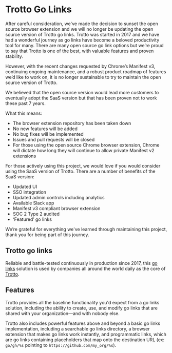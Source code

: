 # Trotto Go Links

After careful consideration, we've made the decision to sunset the open source browser extension and we will no longer be updating the open source version of Trotto go links. Trotto was started in 2017 and we have had a wonderful journey as go links have become a beloved productivity tool for many. There are many open source go link options but we’re proud to say that Trotto is one of the best, with valuable features and proven stability. 

However, with the recent changes requested by Chrome’s Manifest v3, continuing ongoing maintenance, and a robust product roadmap of features we’d like to work on, it is no longer sustainable to try to maintain the open source version of Trotto. 

We believed that the open source version would lead more customers to eventually adopt the SaaS version but that has been proven not to work these past 7 years. 

What this means:

- The browser extension repository has been taken down
- No new features will be added
- No bug fixes will be implemented
- Issues and pull requests will be closed
- For those using the open source Chrome browser extension, Chrome will dictate how long they will continue to allow private Manifest v2 extensions

For those actively using this project, we would love if you would consider using the SaaS version of Trotto. There are a number of benefits of the SaaS version:

- Updated UI
- SSO integration
- Updated admin controls including analytics
- Available Slack app
- Manifest v3 compliant browser extension
- SOC 2 Type 2 audited
- ‘Featured’ go links

We’re grateful for everything we've learned through maintaining this project, thank you for being part of this journey.


## Trotto go links


Reliable and battle-tested continuously in production since 2017, this [go links](https://www.trot.to/go-links) solution
is used by companies all around the world daily as the core of [Trotto](https://www.trot.to).


## Features

Trotto provides all the baseline functionality you'd expect from a go links solution, including the ability to
create, use, and modify go links that are shared with your organization—and with nobody else.

Trotto also includes powerful features above and beyond a basic go links implementation, including a searchable go
links directory, a browser extension that makes go links work instantly,
and programmatic links, which are go links containing placeholders that map onto the destination
URL (ex: `go/gh/%s` pointing to `https://github.com/my_org/%s`).

```


